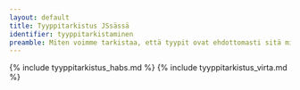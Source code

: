 ```yaml
---
layout: default
title: Tyyppitarkistus JSsässä
identifier: tyyppitarkistaminen
preamble: Miten voimme tarkistaa, että tyypit ovat ehdottomasti sitä mitä niiden pitää olla. Joitakin funktioita joiden avulla voimme tehdä näitä tarkistuksia.
---
```


{% include tyyppitarkistus_habs.md %}
{% include tyyppitarkistus_virta.md %}